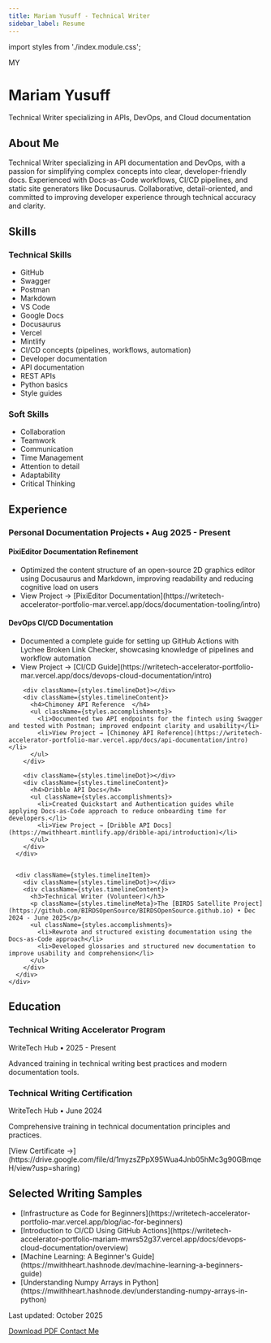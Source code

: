 ```yaml
---
title: Mariam Yusuff - Technical Writer
sidebar_label: Resume
---
```


import styles from './index.module.css';

<div className={styles.resumeContainer}>
  <div className={styles.resumeHeader}>
    <div className={styles.avatarContainer}>
      <div className={styles.avatarGlow}></div>
      <div className={styles.avatar}>
        <span>MY</span>
      </div>
    </div>
    <h1>Mariam Yusuff</h1>
    <p className={styles.tagline}>Technical Writer specializing in APIs, DevOps, and Cloud documentation</p>
  </div>

  <div className={styles.resumeSection}>
    <h2 className={styles.sectionTitle}><span className={styles.sectionIcon}></span> About Me</h2>
    <div className={styles.sectionContent}>
      <p>Technical Writer specializing in API documentation and DevOps, with a passion for simplifying complex concepts into clear, developer-friendly docs. Experienced with Docs-as-Code workflows, CI/CD pipelines, and static site generators like Docusaurus. Collaborative, detail-oriented, and committed to improving developer experience through technical accuracy and clarity. </p>
    </div>
  </div>

  <div className={styles.resumeSection}>
    <h2 className={styles.sectionTitle}><span className={styles.sectionIcon}></span> Skills</h2>
    <div className={styles.skillsGrid}>
      <div className={styles.skillCategory}>
        <h3>Technical Skills</h3>
        <ul>
          <li>GitHub</li>
          <li>Swagger</li>
          <li>Postman</li>
          <li>Markdown</li>
          <li>VS Code</li>
          <li>Google Docs</li>
          <li>Docusaurus</li>
          <li>Vercel</li>
          <li>Mintlify</li>
          <li>CI/CD concepts (pipelines, workflows, automation)</li>
          <li>Developer documentation</li>
          <li>API documentation</li>
          <li>REST APIs</li>
          <li>Python basics</li>
          <li>Style guides</li>         
        </ul>
      </div>
      <div className={styles.skillCategory}>
        <h3>Soft Skills</h3>
        <ul>
          <li>Collaboration</li>
          <li>Teamwork</li>
          <li>Communication</li>
          <li>Time Management</li>
          <li>Attention to detail</li>
          <li>Adaptability</li>
          <li>Critical Thinking</li>
        </ul>
      </div>
    </div>
  </div>

  <div className={styles.resumeSection}>
    <h2 className={styles.sectionTitle}><span className={styles.sectionIcon}></span> Experience</h2>
    <div className={styles.timeline}>
      <div className={styles.timelineItem}>
        <div className={styles.timelineDot}></div>
        <div className={styles.timelineContent}>
          <h3>Personal Documentation Projects • Aug 2025 - Present</h3>
          <h4>PixiEditor Documentation Refinement</h4>
          <ul className={styles.accomplishments}>
            <li>Optimized the content structure of an open-source 2D graphics editor using Docusaurus and Markdown, improving readability and reducing cognitive load on users</li>
            <li>View Project → [PixiEditor Documentation](https://writetech-accelerator-portfolio-mar.vercel.app/docs/documentation-tooling/intro)</li>
          </ul>
        </div>
        <div className={styles.timelineDot}></div>
        <div className={styles.timelineContent}>
          <h4>DevOps CI/CD Documentation</h4>
          <ul className={styles.accomplishments}>
            <li>Documented a complete guide for setting up GitHub Actions with Lychee Broken Link Checker, showcasing knowledge of pipelines and workflow automation </li>
            <li>View Project → [CI/CD Guide](https://writetech-accelerator-portfolio-mar.vercel.app/docs/devops-cloud-documentation/intro)</li>
          </ul>
        </div>

        <div className={styles.timelineDot}></div>
        <div className={styles.timelineContent}>
          <h4>Chimoney API Reference  </h4>
          <ul className={styles.accomplishments}>
            <li>Documented two API endpoints for the fintech using Swagger and tested with Postman; improved endpoint clarity and usability</li>
            <li>View Project → [Chimoney API Reference](https://writetech-accelerator-portfolio-mar.vercel.app/docs/api-documentation/intro)</li>
          </ul>
        </div>

        <div className={styles.timelineDot}></div>
        <div className={styles.timelineContent}>
          <h4>Dribble API Docs</h4>
          <ul className={styles.accomplishments}>
            <li>Created Quickstart and Authentication guides while applying Docs-as-Code approach to reduce onboarding time for developers.</li>
            <li>View Project → [Dribble API Docs](https://mwithheart.mintlify.app/dribble-api/introduction)</li>
          </ul>
        </div>
      </div>


      <div className={styles.timelineItem}>
        <div className={styles.timelineDot}></div>
        <div className={styles.timelineContent}>
          <h3>Technical Writer (Volunteer)</h3>
          <p className={styles.timelineMeta}>The [BIRDS Satellite Project](https://github.com/BIRDSOpenSource/BIRDSOpenSource.github.io) • Dec 2024 - June 2025</p>
          <ul className={styles.accomplishments}>
            <li>Rewrote and structured existing documentation using the Docs-as-Code approach</li>
            <li>Developed glossaries and structured new documentation to improve usability and comprehension</li>
          </ul>
        </div>
      </div>
    </div>
  </div>


  <div className={styles.resumeSection}>
    <h2 className={styles.sectionTitle}><span className={styles.sectionIcon}></span> Education</h2>
    <div className={styles.timeline}>
      <div className={styles.timelineItem}>
        <div className={styles.timelineDot}></div>
        <div className={styles.timelineContent}>
          <h3>Technical Writing Accelerator Program</h3>
          <p className={styles.timelineMeta}>WriteTech Hub • 2025 - Present</p>
          <p>Advanced training in technical writing best practices and modern documentation tools.</p>
        </div>
      </div>
      <div className={styles.timelineItem}>
        <div className={styles.timelineDot}></div>
        <div className={styles.timelineContent}>
          <h3>Technical Writing Certification</h3>
          <p className={styles.timelineMeta}>WriteTech Hub • June 2024</p>
          <p>Comprehensive training in technical documentation principles and practices.</p>
          <p>[View Certificate →](https://drive.google.com/file/d/1myzsZPpX95Wua4Jnb05hMc3g90GBmqeH/view?usp=sharing)</p>
        </div>
      </div>
    </div>
  </div>

  
  <div className={styles.resumeSection}>
  <h2 className={styles.sectionTitle}><span className={styles.sectionIcon}></span> Selected Writing Samples</h2>
  <div className={styles.skillsGrid}>
    <div className={styles.skillCategory}>
      <ul>
      <li>[Infrastructure as Code for Beginners](https://writetech-accelerator-portfolio-mar.vercel.app/blog/iac-for-beginners)</li>
      <li>[Introduction to CI/CD Using GitHub Actions](https://writetech-accelerator-portfolio-mariam-mwrs52g37.vercel.app/docs/devops-cloud-documentation/overview)</li>
      <li>[Machine Learning: A Beginner's Guide](https://mwithheart.hashnode.dev/machine-learning-a-beginners-guide)</li>
      <li>[Understanding Numpy Arrays in Python](https://mwithheart.hashnode.dev/understanding-numpy-arrays-in-python)</li>
      </ul>
    </div>
  </div>
  </div>

  <div className={styles.resumeFooter}>
    <p>Last updated: October 2025</p>
    <div className={styles.actionButtons}>
      <a href="/static/img/Mariam_Yusuff_Technical_Writer_CV.pdf" download className={styles.downloadButton}>
        Download PDF
      </a>
      <a href="mailto:mariamyusuff0000@gmail.com" className={styles.contactButton}>
        Contact Me
      </a>
    </div>
  </div>
</div>
